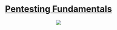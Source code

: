 # <div align='center'>[Pentesting Fundamentals](https://tryhackme.com/room/pentestingfundamentals)</div>
<div align='center'></div>
<div align='center'>
  <img src='https://github.com/user-attachments/assets/daab8b6d-8e2a-40e0-a3ca-7fd70750121a' />
</div>
